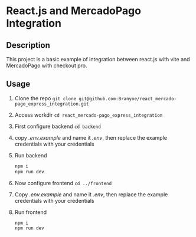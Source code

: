 # React.js and MercadoPago Integration

## Description

This project is a basic example of integration between react.js with vite and MercadoPago with checkout pro.

## Usage

1. Clone the repo
   `git clone git@github.com:Branyoe/react_mercado-pago_express_integration.git`
2. Access workdir
   `cd react_mercado-pago_express_integration`
3. First configure backend
   `cd backend`
4. copy *.env.example* and name it *.env*, then replace the example credentials with your credentials
5. Run backend

   ```bash
   npm i
   npm run dev
   ```
6. Now configure frontend
   `cd ../frontend`
7. Copy *.env.example* and name it *.env*, then replace the example credentials with your credentials
8. Run frontend

   ```bash
   npm i
   npm run dev
   ```
